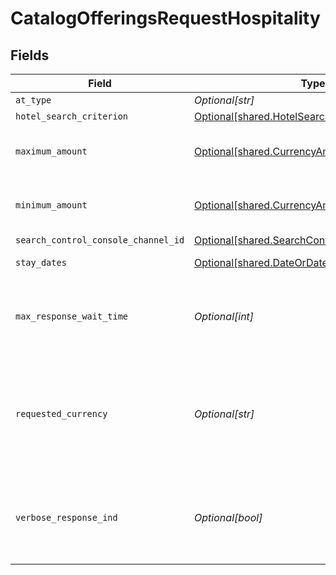 # CatalogOfferingsRequestHospitality


## Fields

| Field                                                                                                                                                                                           | Type                                                                                                                                                                                            | Required                                                                                                                                                                                        | Description                                                                                                                                                                                     | Example                                                                                                                                                                                         |
| ----------------------------------------------------------------------------------------------------------------------------------------------------------------------------------------------- | ----------------------------------------------------------------------------------------------------------------------------------------------------------------------------------------------- | ----------------------------------------------------------------------------------------------------------------------------------------------------------------------------------------------- | ----------------------------------------------------------------------------------------------------------------------------------------------------------------------------------------------- | ----------------------------------------------------------------------------------------------------------------------------------------------------------------------------------------------- |
| `at_type`                                                                                                                                                                                       | *Optional[str]*                                                                                                                                                                                 | :heavy_minus_sign:                                                                                                                                                                              | N/A                                                                                                                                                                                             | CatalogOfferingsRequestHospitality                                                                                                                                                              |
| `hotel_search_criterion`                                                                                                                                                                        | [Optional[shared.HotelSearchCriterion]](undefined/models/shared/hotelsearchcriterion.md)                                                                                                        | :heavy_minus_sign:                                                                                                                                                                              | N/A                                                                                                                                                                                             |                                                                                                                                                                                                 |
| `maximum_amount`                                                                                                                                                                                | [Optional[shared.CurrencyAmount]](undefined/models/shared/currencyamount.md)                                                                                                                    | :heavy_minus_sign:                                                                                                                                                                              | A monetary amount, up to 4 decimal places. Decimal place needs to be included.                                                                                                                  |                                                                                                                                                                                                 |
| `minimum_amount`                                                                                                                                                                                | [Optional[shared.CurrencyAmount]](undefined/models/shared/currencyamount.md)                                                                                                                    | :heavy_minus_sign:                                                                                                                                                                              | A monetary amount, up to 4 decimal places. Decimal place needs to be included.                                                                                                                  |                                                                                                                                                                                                 |
| `search_control_console_channel_id`                                                                                                                                                             | [Optional[shared.SearchControlConsoleChannelID]](undefined/models/shared/searchcontrolconsolechannelid.md)                                                                                      | :heavy_minus_sign:                                                                                                                                                                              | N/A                                                                                                                                                                                             |                                                                                                                                                                                                 |
| `stay_dates`                                                                                                                                                                                    | [Optional[shared.DateOrDateWindows]](undefined/models/shared/dateordatewindows.md)                                                                                                              | :heavy_check_mark:                                                                                                                                                                              | Indicates the expiry date.                                                                                                                                                                      |                                                                                                                                                                                                 |
| `max_response_wait_time`                                                                                                                                                                        | *Optional[int]*                                                                                                                                                                                 | :heavy_minus_sign:                                                                                                                                                                              | Maximum time (in milliseconds) to wait for provider responses before returning a response to the consumer of this service                                                                       |                                                                                                                                                                                                 |
| `requested_currency`                                                                                                                                                                            | *Optional[str]*                                                                                                                                                                                 | :heavy_minus_sign:                                                                                                                                                                              | You can use requested currency to request conversion rate information. The response will return the currencyRateConversion object which will contain conversion rate of the requested currency. |                                                                                                                                                                                                 |
| `verbose_response_ind`                                                                                                                                                                          | *Optional[bool]*                                                                                                                                                                                | :heavy_minus_sign:                                                                                                                                                                              | Used to specify that a verbose response is to be returned.  Verbose responses repeat the Property information in each Product and do not return the reference list.                             |                                                                                                                                                                                                 |